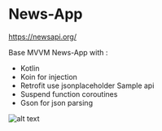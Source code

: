 # News-App
https://newsapi.org/

Base MVVM News-App with :
- Kotlin
- Koin for injection
- Retrofit use jsonplaceholder Sample api
- Suspend function coroutines
- Gson for json parsing

![alt text](https://github.com/KutuGondrong/News-App/blob/main/news.gif)
